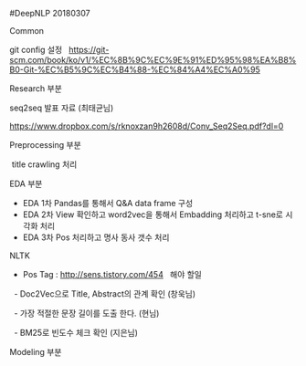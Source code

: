 #DeepNLP 20180307

Common
  
  git config 설정
  
  https://git-scm.com/book/ko/v1/%EC%8B%9C%EC%9E%91%ED%95%98%EA%B8%B0-Git-%EC%B5%9C%EC%B4%88-%EC%84%A4%EC%A0%95

Research 부분
  
  seq2seq 발표 자료 (최태균님)

  https://www.dropbox.com/s/rknoxzan9h2608d/Conv_Seq2Seq.pdf?dl=0
  
  
Preprocessing 부분

  title crawling 처리
  
EDA 부분

  - EDA 1차 Pandas를 통해서 Q&A data frame 구성
  - EDA 2차 View 확인하고 word2vec을 통해서 Embadding 처리하고 t-sne로 시각화 처리
  - EDA 3차 Pos 처리하고 명사 동사 갯수 처리
  
  NLTK
   - Pos Tag : http://sens.tistory.com/454
  
  해야 할일
  
   - Doc2Vec으로 Title, Abstract의 관계 확인 (창욱님)
   
   - 가장 적절한 문장 길이를 도출 한다. (현님)
   
   - BM25로 빈도수 체크 확인 (지은님)
   

Modeling 부분
